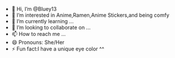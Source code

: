 - 👋 Hi, I’m @Bluey13
- 👀 I’m interested in Anime,Ramen,Anime Stickers,and being comfy
- 🌱 I’m currently learning ...
- 💞️ I’m looking to collaborate on ...
- 📫 How to reach me ...
- 😄 Pronouns: She/Her
- ⚡ Fun fact:I have a unique eye color ^^

<!---
Bluey13/Bluey13 is a ✨ special ✨ repository because its `README.md` (this file) appears on your GitHub profile.
You can click the Preview link to take a look at your changes.
--->
